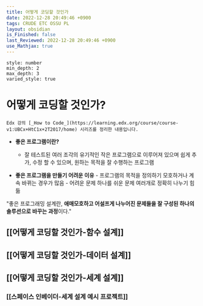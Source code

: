 ```yaml
---
title: 어떻게 코딩할 것인가
date: 2022-12-28 20:49:46 +0900
tags: CRUDE ETC OSSU PL
layout: obsidian
is_Finished: false
last_Reviewed: 2022-12-28 20:49:46 +0900
use_Mathjax: true
---
```


```toc
style: number
min_depth: 2
max_depth: 3
varied_style: true
```

# 어떻게 코딩할 것인가?

```ad-quote
Edx 강의 [_How to Code_](https://learning.edx.org/course/course-v1:UBCx+HtC1x+2T2017/home) 시리즈를 정리한 내용입니다.
```

- **좋은 프로그램이란?**
	- 잘 테스트된 여러 조각의 유기적인 작은 프로그램으로 이루어져 있으며 쉽게 추가, 수정 할 수 있으며, 원하는 목적을 잘 수행하는 프로그램
	
 - **좋은 프로그램을 만들기 어려운 이유**
		- 프로그램의 목적을 정의하기 모호하거나 계속 바뀌는 경우가 많음
		- 어려운 문제 하나를 쉬운 문제 여러개로 정확히 나누기 힘듦

"좋은 프로그래밍 설계란, **애매모호하고 어설프게 나누어진 문제들을 잘 구성된 하나의 솔루션으로 바꾸는 과정**이다."

## [[어떻게 코딩할 것인가-함수 설계]]

## [[어떻게 코딩할 것인가-데이터 설계]]

## [[어떻게 코딩할 것인가-세계 설계]]
### [[스페이스 인베이더-세계 설계 예시 프로젝트]]
